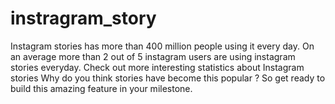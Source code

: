 # instragram_story
Instagram stories has more than 400 million people using it every day. On an average more than 2 out of 5 instagram users are using instagram stories everyday. Check out more interesting statistics about Instagram stories Why do you think stories have become this popular ? So get ready to build this amazing feature in your milestone.
